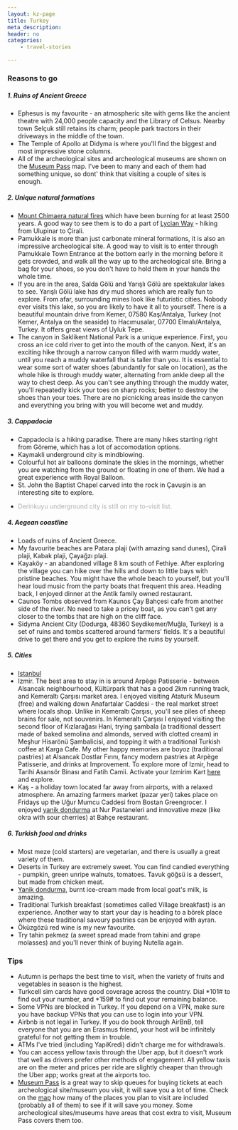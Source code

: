 ```yaml
---
layout: kz-page
title: Turkey
meta_description: 
header: no
categories:
    - travel-stories

---
```


### Reasons to go


##### 1. Ruins of Ancient Greece

* Ephesus is my favourite - an atmospheric site with gems like the ancient theatre with 24,000 people capacity and the Library of Celsus. Nearby town Selçuk still retains its charm; people park tractors in their driveways in the middle of the town.
* The Temple of Apollo at Didyma is where you'll find the biggest and most impressive stone columns.
* All of the archeological sites and archeological museums are shown on the [Museum Pass][1] map. I've been to many and each of them had something unique, so dont' think that visiting a couple of sites is enough.


##### 2. Unique natural formations

* [Mount Chimaera natural fires][2] which have been burning for at least 2500 years. A good way to see them is to do a part of [Lycian Way][3] - hiking from Ulupinar to Çirali.
* Pamukkale is more than just carbonate mineral formations, it is also an impressive archeological site. A good way to visit is to enter through Pamukkale Town Entrance at the bottom early in the morning before it gets crowded, and walk all the way up to the archeological site. Bring a bag for your shoes, so you don't have to hold them in your hands the whole time.
* If you are in the area, Salda Gölü and Yarışlı Gölü are spektakular lakes to see. Yarışlı Gölü lake has dry mud shores which are really fun to explore. From afar, surrounding mines look like futuristic cities. Nobody ever visits this lake, so you are likely to have it all to yourself. There is a beautiful mountain drive from Kemer, 07580 Kaş/Antalya, Turkey (not Kemer, Antalya on the seaside) to Hacımusalar, 07700 Elmalı/Antalya, Turkey. It offers great views of Uyluk Tepe.
* The canyon in Saklikent National Park is a unique experience. First, you cross an ice cold river to get into the mouth of the canyon. Next, it's an exciting hike through a narrow canyon filled with warm muddy water, until you reach a muddy waterfall that is taller than you. It is essential to wear some sort of water shoes (abundantly for sale on location), as the whole hike is through muddy water, alternating from ankle deep all the way to chest deep. As you can't see anything through the muddy water, you'll repeatedly kick your toes on sharp rocks; better to destroy the shoes than your toes. There are no picnicking areas inside the canyon and everything you bring with you will become wet and muddy.


##### 3. Cappadocia

* Cappadocia is a hiking paradise. There are many hikes starting right from Göreme, which has a lot of accomodation options.
* Kaymakli underground city is mindblowing.
* Colourful hot air balloons dominate the skies in the mornings, whether you are watching from the ground or floating in one of them. We had a great experience with Royal Balloon.
* St. John the Baptist Chapel carved into the rock in Çavuşin is an interesting site to explore.
* <p style="color:#AEAEAE">Derinkuyu underground city is still on my to-visit list.</p>


##### 4. Aegean coastline

* Loads of ruins of Ancient Greece.
* My favourite beaches are Patara plaji (with amazing sand dunes), Çirali plaji, Kabak plaji, Çayağzı plaji.
* Kayaköy - an abandoned village 8 km south of Fethiye. After exploring the village you can hike over the hills and down to little bays with pristine beaches. You might have the whole beach to yourself, but you'll hear loud music from the party boats that frequent this area. Heading back, I enjoyed dinner at the Antik family owned restaurant.
* Caunos Tombs observed from Kaunos Çay Bahçesi cafe from another side of the river. No need to take a pricey boat, as you can't get any closer to the tombs that are high on the cliff face.
* Sidyma Ancient City (Dodurga, 48360 Seydikemer/Muğla, Turkey) is a set of ruins and tombs scattered around farmers' fields. It's a beautiful drive to get there and you get to explore the ruins by yourself.


##### 5. Cities

* [Istanbul][4]
* Izmir. The best area to stay in is around Arpège Patisserie - between Alsancak neighbourhood, Kültürpark that has a good 2km running track, and Kemeraltı Çarşısı market area. I enjoyed visiting Ataturk Museum (free) and walking down Anafartalar Caddesi - the real market street where locals shop. Unlike in Kemeraltı Çarşısı, you'll see piles of sheep brains for sale, not souvenirs. In Kemeraltı Çarşısı I enjoyed visiting the second floor of Kızlarağası Hani, trying şambala (a traditional dessert made of baked semolina and almonds, served with clotted cream) in Meşhur Hisarönü Şambalicisi, and topping it with a traditional Turkish coffee at Karga Cafe. My other happy memories are boyoz (traditional pastries) at Alsancak Dostlar Fırını, fancy modern pastries at Arpège Patisserie, and drinks at Improvement. To explore more of Izmir, head to Tarihi Asansör Binası and Fatih Camii. Activate your Izmirim Kart [here][5] and explore.
* Kaş - a holiday town located far away from airports, with a relaxed atmosphere. An amazing farmers market (pazar yeri) takes place on Fridays up the Uğur Mumcu Caddesi from Bostan Greengrocer. I enjoyed [yanik dondurma][6] at Nur Pastaneleri and innovative meze (like okra with sour cherries) at Bahçe restaurant.


##### 6. Turkish food and drinks

* Most meze (cold starters) are vegetarian, and there is usually a great variety of them.
* Deserts in Turkey are extremely sweet. You can find candied everything - pumpkin, green unripe walnuts, tomatoes. Tavuk göğsü is a dessert, but made from chicken meat. 
* [Yanik dondurma][6], burnt ice-cream made from local goat's milk, is amazing.
* Traditional Turkish breakfast (sometimes called Village breakfast) is an experience. Another way to start your day is heading to a börek place where these traditional savoury pastries can be enjoyed with ayran. 
* Öküzgözü red wine is my new favourite.
* Try tahin pekmez (a sweet spread made from tahini and grape molasses) and you'll never think of buying Nutella again.


### Tips

* Autumn is perhaps the best time to visit, when the variety of fruits and vegetables in season is the highest.
* Turkcell sim cards have good coverage across the country. Dial \*101# to find out your number, and \*159# to find out your remaining balance. 
* Some VPNs are blocked in Turkey. If you depend on a VPN, make sure you have backup VPNs that you can use to login into your VPN.
* Airbnb is not legal in Turkey. If you do book through AirBnB, tell everyone that you are an Erasmus friend, your host will be infinitely grateful for not getting them in trouble. 
* ATMs I've tried (including YapiKredi) didn't charge me for withdrawals. 
* You can access yellow taxis through the Uber app, but it doesn't work that well as drivers prefer other methods of engagement. All yellow taxis are on the meter and prices per ride are slightly cheaper than through the Uber app; works great at the airports too.
* [Museum Pass][1] is a great way to skip queues for buying tickets at each archeological site/museum you visit, it will save you a lot of time. Check on the [map][1] how many of the places you plan to visit are included (probably all of them) to see if it will save you money. Some archeological sites/museums have areas that cost extra to visit, Museum Pass covers them too. 


[1]: https://muze.gov.tr/urun-detay?CatalogNo=KRT-MSP01-27-002
[2]: https://en.wikipedia.org/wiki/Yanarta%C5%9F
[3]: https://en.wikipedia.org/wiki/Lycian_Way
[4]: /travel-stories/istanbul/
[5]: https://hes.izmirimkart.com.tr/tr/HesKaydet
[6]: https://www.fondazioneslowfood.com/en/ark-of-taste-slow-food/yanks-dondurma-burnt-ice-cream/
